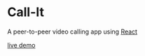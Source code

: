 # Call-It

A peer-to-peer video calling app using [React](https://react.dev)

[live demo](https://call-it.netlify.app)
